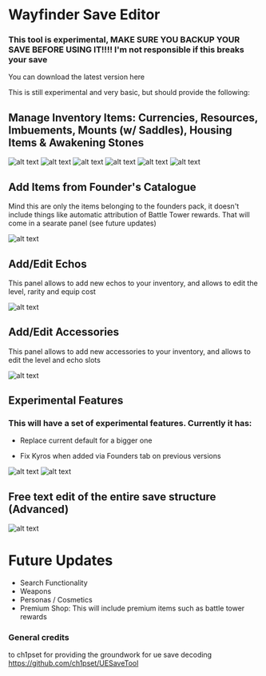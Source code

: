 ﻿# Wayfinder Save Editor

### This tool is experimental, MAKE SURE YOU BACKUP YOUR SAVE BEFORE USING IT!!!! I'm not responsible if this breaks your save

You can download the latest version here

This is still experimental and very basic, but should provide the following:

## Manage Inventory Items: Currencies, Resources, Imbuements, Mounts (w/ Saddles), Housing Items & Awakening Stones

![alt text](image.png)
![alt text](image-1.png)
![alt text](image-7.png)
![alt text](image-8.png)
![alt text](image-9.png)
![alt text](image-10.png)

## Add Items from Founder's Catalogue

Mind this are only the items belonging to the founders pack, it doesn't include things like automatic attribution of Battle Tower rewards. That will come in a searate panel (see future updates)

![alt text](image-2.png)

## Add/Edit Echos

This panel allows to add new echos to your inventory, and allows to edit the level, rarity and equip cost

![alt text](image-5.png)

## Add/Edit Accessories

This panel allows to add new accessories to your inventory, and allows to edit the level and echo slots

![alt text](image-11.png)

## Experimental Features

### This will have a set of experimental features. Currently it has:

- Replace current default for a bigger one

- Fix Kyros when added via Founders tab on previous versions

![alt text](image-3.png)
![alt text](image-6.png)

## Free text edit of the entire save structure (Advanced)

![alt text](image-4.png)

# Future Updates

- Search Functionality
- Weapons
- Personas / Cosmetics
- Premium Shop: This will include premium items such as battle tower rewards

### General credits

to ch1pset for providing the groundwork for ue save decoding https://github.com/ch1pset/UESaveTool
